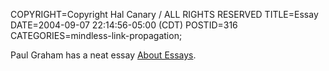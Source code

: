 COPYRIGHT=Copyright Hal Canary / ALL RIGHTS RESERVED
TITLE=Essay
DATE=2004-09-07 22:14:56-05:00 (CDT)
POSTID=316
CATEGORIES=mindless-link-propagation;

Paul Graham has a neat essay [About Essays](http://www.paulgraham.com/essay.html).
